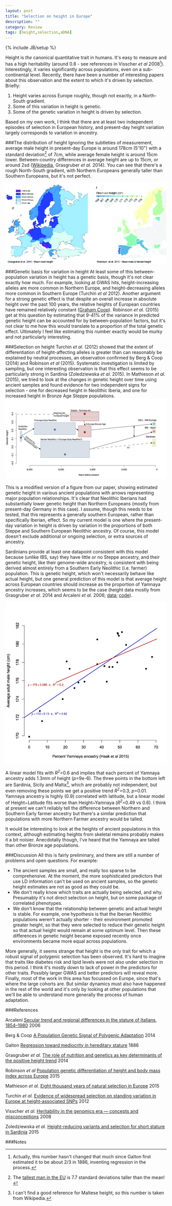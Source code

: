 ```yaml
---
layout: post
title: "Selection on height in Europe"
description: ""
category: Review
tags: [height,selection,aDNA]
---
```

{% include JB/setup %}

Height is *the* canonical quantitative trait in humans. It's easy to measure and has a high heritability (around 0.8 - see references in Visscher *et al* 2008[^GALTON]). Interestingly, it varies significantly across populations, even on a sub-continental level. Recently, there have been a number of interesting papers about this observation and the extent to which it's driven by selection. Briefly:

1. Height varies across Europe roughly, though not exactly, in a North-South gradient. 
2. Some of this variation in height is genetic.
3. Some of the genetic variation in height is driven by selection. 

Based on my own work, I think that there are at least two independent episodes of selection in European history, and present-day height variation largely corresponds to variation in ancestry. 

###The distribution of height
Ignoring the subtleties of measurement, average male height in present-day Europe is around 178cm (5'10") with a standard deviation[^TALLEST] of 7cm, while average female height is around 15cm lower. Between-country differences in average height are up to 15cm, or around 2sd ([Wikipedia](https://en.wikipedia.org/wiki/Human_height), Grasgruber *et al.* 2014). You can see that there's a rough North-South gradient, with Northern Europeans generally taller than Southern Europeans, but it's not perfect. 

![Height in Europe](/assets/images/EuropeHeightDist.jpg)

###Genetic basis for variation in height
At least some of this between-population variation in height has a genetic basis, though it's not clear exactly how much. For example, looking at GWAS hits, height-increasing alleles are more common in Northern Europe, and height-decreasing alleles more common in Southern Europe (Turchin *et al* 2012). Another argument for a strong genetic effect is that despite an overall increase in absolute height over the past 100 years, the relative heights of European countries have remained relatively constant ([Graham Coop](https://github.com/cooplab/Height_over_time)). Robinson *et al.* (2015) get at this question by estimating that 9-41% of the variance in predicted genetic height can be accounted for by between-population factors, but it's not clear to me how this would translate to a proportion of the total genetic effect. Ultimately I feel like estimating this number exactly would be murky and not particularly interesting.

###Selection on height 
Turchin *et al.* (2012) showed that the extent of differentiation of height-affecting alleles is greater than can reasonably be explained by neutral processes, an observation confirmed by Berg & Coop (2014) and Robinson *et al* (2015). Systematic investigation is limited by sampling, but one interesting observation is that this effect seems to be particularly strong in Sardinia (Zoledziewska *et al.* 2015). In Mathieson *et al.* (2015), we tried to look at the changes in genetic height over time using ancient samples and found evidence for two independent signs for selection - one for decreased height in Neolithic Iberia, and one for increased height in Bronze Age Steppe populations.
![Neolithic height in Europe](/assets/images/Sardinian_height.jpg)

This is a modified version of a figure from our paper, showing estimated genetic height in various ancient populations with arrows representing major population relationships. It's clear that Neolithic Iberians had substantially lower genetic height than Northern Europeans (mostly from present-day Germany in this case). I assume, though this needs to be tested, that this represents a generally southern European, rather than specifically Iberian, effect. So my current model is one where the present-day variation in height is driven by variation in the proportions of both Steppe and Southern European Neolithic ancestry.  Of course, this model doesn't exclude additional or ongoing selection, or extra sources of ancestry. 

Sardinians provide at least one datapoint consistent with this model because (unlike IBS, say) they have little or no Steppe ancestry, and their genetic height, like their genome-wide ancestry, is consistent with being derived almost entirely from a Southern Early Neolithic (i.e. farmer) population. This is genetic height, which won't necessarily behave like actual height, but one general prediction of this model is that average height across European countries should increase as the proportion of Yamnaya ancestry increases, which seems to be the case (height data mostly from Grasgruber *et al.* 2014 and Arcaleni *et al.* 2006; [data](/assets/data/Yamnaya_Heights.txt); [code](/assets/code/Yamnaya_Heights.R)). 

![Neolithic height in Europe](/assets/images/Yamnaya_height.jpg)

A linear model fits with *R<sup>2</sup>*=0.6 and implies that each percent of Yamnaya ancestry adds 1.3mm of height (*p*=9e-6). The three points in the bottom left are Sardinia, Sicily and Malta[^MALTA], which are probably not independent, but even removing these points we get a positive trend *R<sup>2</sup>*=0.3, *p*=0.01. Yamnaya ancestry is highly (0.9) correlated with latitude, but a linear model of Height~Latitude fits worse than Height~Yamnaya (*R<sup>2</sup>*=0.49 vs 0.6). I think at present we can't reliably tell the difference between Northern and Southern Early farmer ancestry but there's a similar prediction that populations with more Northern Farmer ancestry would be talled. 

It would be interesting to look at the heights of ancient populations in this context, although estimating heights from skeletal remains probably makes it a bit noisier. Anecdotally though, I've heard that the Yamnaya are talled than other Bronze age populations. 

###Discussion
All this is fairly preliminary, and there are still a number of problems and open questions. For example: 

- The ancient samples are small, and really too sparse to be comprehensive. At the moment, the more sophisticated predictors that use LD information can't be used on ancient samples, so the genetic height estimates are not as good as they could be.
- We don't really know which traits are actually being selected, and why. Presumably it's not direct selection on height, but on some package of correlated phenotypes. 
- We don't know that the relationship between genetic and actual height is stable. For example, one hypothesis is that the Iberian Neolithic populations weren't actually shorter - their environment promoted greater height, so that they were selected to reduce their genetic height so that actual height would remain at some optimum level. Then these differences in genetic height became exposed recently once environments became more equal across populations.  

More generally, it seems strange that height is the only trait for which a robust signal of polygenic selection has been observed. It's hard to imagine that traits like diabetes risk and lipid levels were not also under selection in this period. I think it's mostly down to lack of power in the predictors for other traits. Possibly larger GWAS and better predictors will reveal more. Finally, most of the work in this area has focussed on Europe, since that's where the large cohorts are. But similar dynamics must also have happened in the rest of the world and it's only by looking at other populations that we'll be able to understand more generally the process of human adaptation.   

###References

Arcaleni [Secular trend and regional differences in the stature of Italians, 1854–1980](http://www.ncbi.nlm.nih.gov/pubmed/16051532) 2006

Berg & Coop [A Population Genetic Signal of Polygenic Adaptation](http://journals.plos.org/plosgenetics/article?id=10.1371/journal.pgen.1004412) 2014

Galton [Regression toward mediocrity in hereditary stature](http://galton.org/essays/1880-1889/galton-1886-jaigi-regression-stature.pdf) 1886

Grasgruber *et al.* [The role of nutrition and genetics as key determinants of the positive height trend](http://www.sciencedirect.com/science/article/pii/S1570677X14000665) 2014

Robinson *et al* [Population genetic differentiation of height and body mass index across Europe](http://www.ncbi.nlm.nih.gov/pubmed/26366552) 2015

Mathieson *et al.* [Eight thousand years of natural selection in Europe](http://biorxiv.org/content/early/2015/10/10/016477) 2015

Turchin *et al.* [Evidence of widespread selection on standing variation in Europe at height-associated SNPs](http://www.ncbi.nlm.nih.gov/pmc/articles/PMC3480734/) 2012

Visscher *et al.* [Heritability in the genomics era — concepts and misconceptions](http://www.ncbi.nlm.nih.gov/pubmed/18319743) 2008

Zoledziewska *et al.* [Height-reducing variants and selection for short stature in Sardinia](http://www.ncbi.nlm.nih.gov/pubmed/26366551) 2015

###Notes

[^TALLEST]: The [tallest man in the EU](https://en.wikipedia.org/wiki/Neil_Fingleton) is 7.7 standard deviations taller than the mean! 

[^GALTON]: Actually, this number hasn't changed that much since Galton first estimated it to be about 2/3 in 1886, inventing regression in the process. 

[^MALTA]: I can't find a good reference for Maltese height, so this number is taken from Wikipedia. 
